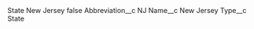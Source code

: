 <?xml version="1.0" encoding="UTF-8"?>
<CustomMetadata xmlns="http://soap.sforce.com/2006/04/metadata" xmlns:xsi="http://www.w3.org/2001/XMLSchema-instance" xmlns:xsd="http://www.w3.org/2001/XMLSchema">
    <label>State New Jersey</label>
    <protected>false</protected>
    <values>
        <field>Abbreviation__c</field>
        <value xsi:type="xsd:string">NJ</value>
    </values>
    <values>
        <field>Name__c</field>
        <value xsi:type="xsd:string">New Jersey</value>
    </values>
    <values>
        <field>Type__c</field>
        <value xsi:type="xsd:string">State</value>
    </values>
</CustomMetadata>
